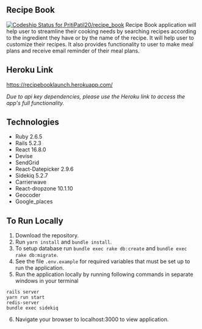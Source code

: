 ## Recipe Book
[![Codeship Status for PritiPatil20/recipe_book](https://app.codeship.com/projects/b6ffbd20-d67d-0137-9c00-6273a50fbf0b/status?branch=master)](https://app.codeship.com/projects/370591)
Recipe Book application will help user to streamline their cooking needs by searching recipes according to the ingredient they have or by the name of the recipe. It will help user to customize their recipes. It also provides functionality to user to make meal plans and receive email reminder of their meal plans.

## Heroku Link
https://recipebooklaunch.herokuapp.com/

*Due to api key dependencies, please use the Heroku link to access the app's full functionality.*


## Technologies

* Ruby 2.6.5
* Rails 5.2.3
* React 16.8.0
* Devise
* SendGrid
* React-Datepicker 2.9.6
* Sidekiq 5.2.7
* Carrierwave
* React-dropzone 10.1.10
* Geocoder
* Google_places

## To Run Locally
1. Download the repository.
2. Run `yarn install` and `bundle install`.
3. To setup database run `bundle exec rake db:create` and `bundle exec rake db:migrate`.
4. See the file `.env.example` for required variables that must be set up to run the          application.
5. Run the application locally by running following commands in separate windows in your terminal
```
rails server
yarn run start
redis-server
bundle exec sidekiq

```
6. Navigate your browser to localhost:3000 to view application.
